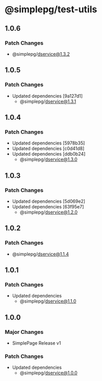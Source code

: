 # @simplepg/test-utils

## 1.0.6

### Patch Changes

- @simplepg/dservice@1.3.2

## 1.0.5

### Patch Changes

- Updated dependencies [9a127d1]
  - @simplepg/dservice@1.3.1

## 1.0.4

### Patch Changes

- Updated dependencies [5978b35]
- Updated dependencies [c0d41d8]
- Updated dependencies [ddb0b24]
  - @simplepg/dservice@1.3.0

## 1.0.3

### Patch Changes

- Updated dependencies [5d069e2]
- Updated dependencies [63f95e7]
  - @simplepg/dservice@1.2.0

## 1.0.2

### Patch Changes

- @simplepg/dservice@1.1.4

## 1.0.1

### Patch Changes

- Updated dependencies
  - @simplepg/dservice@1.1.0

## 1.0.0

### Major Changes

- SimplePage Release v1

### Patch Changes

- Updated dependencies
  - @simplepg/dservice@1.0.0
